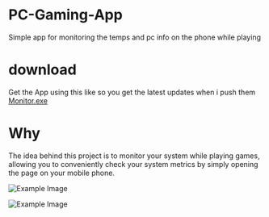 # PC-Gaming-App
Simple app for monitoring the temps and pc info on the phone while playing

# download 
Get the App using this like so you get the latest updates when i push them [Monitor.exe](https://api.github.com/repos/Samer-Ismael/PC-Gaming-App/releases/latest)

# Why
The idea behind this project is to monitor your system while playing games, allowing you to conveniently check your system metrics by simply opening the page on your mobile phone.

![Example Image](/lib/Skärmbild%202025-01-page.png)

![Example Image](/lib/Skärmbild%202025-01-21%20110139.png)

